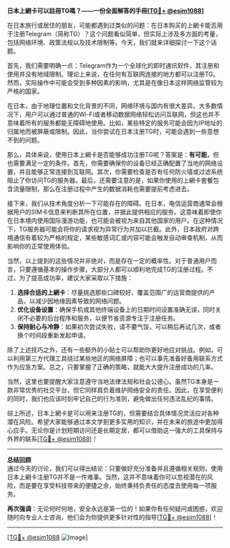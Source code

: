 **日本上網卡可以註冊TG嗎？——一份全面解答的手冊[[TG💪+ @esim1088](https://t.me/s/esim1088)]**

在日本旅行或居住的朋友，可能都遇到过类似的问题：在日本购买的上網卡能否用于注册Telegram（简称TG）？这个问题看似简单，但实际上涉及多方面的考量，包括网络环境、政策法规以及技术限制等。今天，我们就来详细探讨一下这个话题。

首先，我们需要明确一点：Telegram作为一个全球化的即时通讯软件，其注册和使用并没有地域限制。理论上来说，在任何有互联网连接的地方都可以注册TG。然而，实际操作中可能会受到多种因素的影响，尤其是在像日本这样网络监管较为严格的国家。

在日本，由于地理位置和文化背景的不同，网络环境与国内有很大差异。大多数情况下，用户可以通过普通的Wi-Fi或者移动数据网络轻松访问互联网，但这也并不意味着所有的服务都能无障碍地使用。比如，某些特定的服务可能会因为IP地址的归属地而被屏蔽或限制。因此，当你尝试在日本注册TG时，可能会遇到一些意想不到的问题。

那么，具体来说，使用日本上網卡是否能够成功注册TG呢？答案是：**有可能**，但也需要满足一定的条件。首先，你需要确保你的设备已经正确配置了当地的网络设置，并且能够正常连接到互联网。其次，你需要检查是否有任何防火墙或过滤系统阻止了你访问TG的服务器。最后，还需要注意的是，如果你使用的上網卡套餐包含流量限制，那么在注册过程中产生的数据消耗也需要提前考虑进去。

接下来，我们从技术角度分析一下可能存在的障碍。在日本，电信运营商通常会根据用户的SIM卡信息来判断其所在位置，并据此提供相应的服务。这意味着即使你在日本境内使用国际漫游功能，也可能会被视为来自其他国家的用户。在这种情况下，TG服务器可能会将你的请求视为异常行为并加以拦截。此外，日本政府对跨境通信有着较为严格的规定，某些敏感词汇或内容可能会触发自动审查机制，从而影响你的正常使用体验。

当然，以上提到的这些情况并非绝对，而是存在一定的概率性。对于普通用户而言，只要遵循基本的操作步骤，大部分人都可以顺利地完成TG的注册过程。不过，为了提高成功率，建议大家采取以下措施：

1. **选择合适的上網卡**：尽量挑选那些口碑较好、覆盖范围广的运营商提供的产品，以减少因地缘因素导致的网络问题。
2. **优化设备设置**：确保手机或其他终端设备上的日期时间设置准确无误，同时关闭不必要的后台程序和服务，以便节省资源专注于注册任务。
3. **保持耐心与冷静**：如果初次尝试失败，请不要气馁，可以稍后再试几次，或者换个时间段重新发起申请。

除了上述技巧之外，还有一些额外的小贴士可以帮助你更好地应对挑战。例如，可以利用第三方代理工具绕过某些地区的网络屏障；也可以事先准备好备用联系方式作为应急方案。总之，只要掌握了正确的策略，就能大大提升注册成功的几率。

当然，这里也要提醒大家注意遵守当地法律法规和社会公德心。虽然TG本身是一款非常优秀的社交平台，但它同样肩负着维护网络安全的责任。因此，在享受便利的同时，我们也应该时刻牢记自己的行为准则，避免做出任何违法乱纪的事情。

综上所述，日本上網卡是可以用来注册TG的，但需要结合具体情况灵活应对各种潜在风险。希望大家能够通过本文学到更多实用的知识，并在未来的旅途中更加得心应手。无论你是计划短期访问还是长期定居，都可以借助这一强大的工具保持与外界的联系[[TG💪+ @esim1088](https://t.me/s/esim1088)]！

---

**总结回顾**  
通过今天的讨论，我们可以得出结论：只要做好充分准备并且遵循相关规则，使用日本上網卡注册TG并不是一件难事。当然，这并不意味着你可以忽视潜在的风险，而是要在享受科技带来的便捷之余，始终秉持负责任的态度去使用每一项服务。

**再次强调**：无论何时何地，安全永远是第一位的！如果你有任何疑问或困惑，欢迎随时向专业人士咨询，他们会为你提供更多针对性的指导[[TG💪+ @esim1088](https://t.me/s/esim1088)]！

---

[[TG💪+ @esim1088](https://t.me/s/esim1088) ![Image](https://i.postimg.cc/4NQfJmqS/Snipaste-2025-05-13-00-14-12.png)]